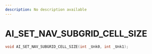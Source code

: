 ```yaml
---
description: No description available 
---
```


# AI_SET_NAV_SUBGRID_CELL_SIZE

```cpp
void AI_SET_NAV_SUBGRID_CELL_SIZE(int _Unk0, int _Unk1);
```